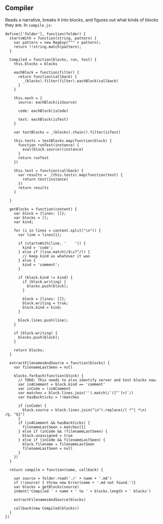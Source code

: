 Compiler
--------

Reads a narrative, breaks it into blocks, and figures out what kinds of blocks they are. In `compile.js`:

    define(['folder'], function(folder) {
      startsWith = function(string, pattern) {
        var pattern = new RegExp("^" + pattern);
        return !!string.match(pattern);
      }

      Compiled = function(blocks, run, test) {
        this.blocks = blocks

        eachBlock = function(filter) {
          return function(callback) {
            _(blocks).filter(filter).eachBlock(callback)
          }
        }

        this.each = {
          source: eachBlock(isSource)

          code: eachBlock(isCode)

          test: eachBlock(isTest)
        }
        
        var testBlocks = _(blocks).chain().filter(isTest)

        this.tests = testBlocks.map(function(block) {
          function runTest(instance) {
            eval(block.source)(instance)
          }
          return runTest
        })

        this.test = function(callback) {
          var results = _(this.tests).map(function(test) {
            return test(instance)
          })
          return results
        }

      }

      getBlocks = function(content) {
        var block = {lines: []};
        var blocks = [];
        var kind;

        for (i in lines = content.split("\n")) {
          var line = lines[i];

          if (startsWith(line, '    ')) { 
            kind = 'code';
          } else if (line.match(/$\s?^/)) {
            // keep kind as whatever it was
          } else {
            kind = 'comment';
          }

          if (block.kind != kind) {
            if (block.writing) {
              blocks.push(block);
            }

            block = {lines: []};
            block.writing = true;
            block.kind = kind;
          }

          block.lines.push(line);
        }

        if (block.writing) {
          blocks.push(block);
        }

        return blocks;
      }

      extractFilenamesAndSource = function(blocks) {
        var filenameLastSeen = null

        blocks.forEach(function(block) {
          // TODO: This needs to also identify server and test blocks now.
          var inAComment = block.kind == 'comment'
          var inCode = !inAComment
          var matches = block.lines.join('').match(/`([^`]+)`/)
          var hasBackticks = !!matches

          if (inCode) {
            block.source = block.lines.join("\n").replace(/( *^| *\n)    /g, "$1")
          }
          if (inAComment && hasBackticks) {
            filenameLastSeen = matches[1]
          } else if (inCode && !filenameLastSeen) {
            block.unassigned = true
          } else if (inCode && filenameLastSeen) {
            block.filename = filenameLastSeen
            filenameLastSeen = null
          }
        })
      }

      return compile = function(name, callback) {

        var source = folder.read('./' + name + '.md')
        if (!source) { throw new Error(name + '.md not found.')}
        var blocks = getBlocks(source)
        indent('Compiled ' + name + ' to ' + blocks.length + ' blocks')

        extractFilenamesAndSource(blocks)

        callback(new Compiled(blocks)) 
      }
    })
